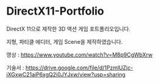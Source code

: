# DirectX11-Portfolio

DirectX 11으로 제작한 3D 액션 게임 포트폴리오입니다.

지형, 파티클 에디터, 게임 Scene을 제작하였습니다.

영상 : https://www.youtube.com/watch?v=M8p9CgWbXrw

기술서 : https://drive.google.com/file/d/1PzmlUZjc-iXGxwC21aiP6xgQ2i0JYJxw/view?usp=sharing

